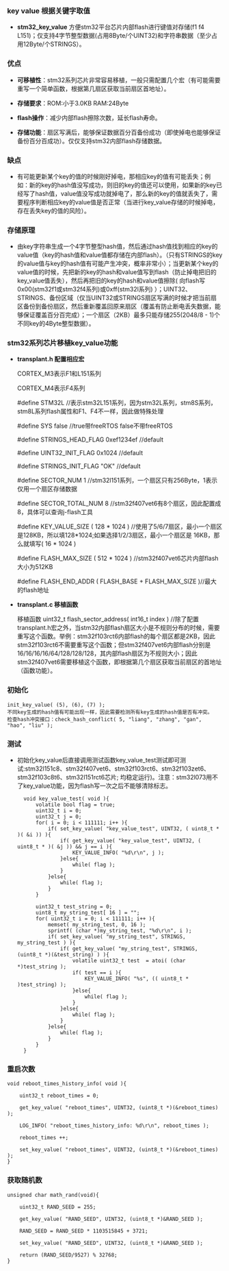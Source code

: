 ### key value 根据关键字取值 ###
- **stm32\_key_value** 方便stm32平台芯片内部flash进行键值对存储(f1 f4 L151)；仅支持4字节整型数据(占用8Byte/个UINT32)和字符串数据（至少占用12Byte/个STRINGS）。

### 优点 ###

- **可移植性**：stm32系列芯片非常容易移植，一般只需配置几个宏（有可能需要重写一个简单函数，根据第几扇区获取当前扇区首地址）。

- **存储要求**：ROM:小于3.0KB RAM:24Byte

- **flash操作**：减少内部flash擦除次数，延长flash寿命。

- **存储功能**：扇区写满后，能够保证数据百分百备份成功（即使掉电也能够保证备份百分百成功）。仅仅支持stm32内部flash存储数据。
### 缺点 ###
- 有可能更新某个key的值的时候刚好掉电，那相应key的值有可能丢失；例如：新的key的hash值没写成功，则旧的key的值还可以使用，如果新的key已经写了hash值，value值没写成功就掉电了，那么新的key的值就丢失了，需要程序判断相应key的value值是否正常（当进行key_value存储的时候掉电，存在丢失key的值的风险）。

### 存储原理 ###
- 由key字符串生成一个4字节整型hash值，然后通过hash值找到相应的key的value值（key的hash值和value值都存储在内部flash）。（只有STRINGS的key的value值与key的hash值有可能产生冲突，概率非常小）；当更新某个key的value值的时候，先把新的key的hash和value值写到flash（防止掉电把旧的key_value值丢失），然后再把旧的key的hash和value值擦除( 向flash写0x00(stm32f1或stm32f4系列)或0xff(stm32l系列) ）；UINT32、STRINGS、备份区域（仅当UINT32或STRINGS扇区写满的时候才把当前扇区备份到备份扇区，然后重新覆盖回原来扇区（覆盖有防止断电丢失数据，能够保证覆盖百分百完成）；一个扇区（2KB）最多只能存储255(2048/8 - 1)个不同key的4Byte整型数据）。

### stm32系列芯片移植key_value功能 ###

- **transplant.h 配置相应宏**

	CORTEX_M3表示F1和L151系列

	CORTEX_M4表示F4系列

	\#define STM32L //表示stm32L151系列，因为stm32L系列，stm8S系列，stm8L系列flash属性和F1、F4不一样，因此做特殊处理
	
	\#define SYS false //true带freeRTOS false不带freeRTOS
	
	\#define STRINGS\_HEAD_FLAG 0xef1234ef //default
	
	\#define UINT32\_INIT_FLAG 0x1024 //default
	
	\#define STRINGS\_INIT_FLAG "OK" //default
	
	\#define SECTOR\_NUM 1 //stm32l151系列，一个扇区只有256Byte，1表示仅用一个扇区存储数据
	
	\#define SECTOR\_TOTAL_NUM 8 //stm32f407vet6有8个扇区，因此配置成8，具体可以查询j-flash工具
	
	\#define KEY\_VALUE_SIZE ( 128 * 1024 ) //使用了5/6/7扇区，最小一个扇区是128KB，所以填128*1024;如果选择1/2/3扇区，最小一个扇区是 16KB，那么就填写( 16 * 1024 )
	
	\#define FLASH\_MAX_SIZE ( 512 * 1024 ) //stm32f407vet6芯片内部flash大小为512KB
	
	\#define FLASH\_END\_ADDR ( FLASH\_BASE + FLASH\_MAX_SIZE )//最大的flash地址

- **transplant.c 移植函数**

	移植函数 uint32\_t flash\_sector\_address( int16_t index ) //除了配置transplant.h宏之外，当stm32内部flash扇区大小是不规则分布的时候，需要重写这个函数。举例：stm32f103rct6内部flash的每个扇区都是2KB，因此stm32f103rct6不需要重写这个函数；但stm32f407vet6内部flash分别是16/16/16/16/64/128/128/128，其内部flash扇区为不规则大小；因此stm32f407vet6需要移植这个函数，即根据第几个扇区获取当前扇区的首地址（函数功能）。

### 初始化 ###

	init_key_value( (5), (6), (7) );
	不同key生成的hash值有可能出现一样，因此需要检测所有key生成的hash值是否有冲突。
	检查hash冲突接口：check_hash_conflict( 5, "liang", "zhang", "gan", "hao", "liu" );
### 测试 ###

- 初始化key\_value后直接调用测试函数key_value_test测试即可测试:stm32l151c8、stm32f407vet6、stm32f103rct6、stm32f103zet6、stm32f103c8t6、stm32l151rct6芯片; 均稳定运行)。注意：stm32l073用不了key_value功能，因为flash写一次之后不能够清除标志。

		void key_value_test( void ){
		    volatile bool flag = true;
		    uint32_t i = 0;
		    uint32_t j = 0;
		    for( i = 0; i < 111111; i++ ){
		        if( set_key_value( "key_value_test", UINT32, ( uint8_t * )( &i )) ){
		            if( get_key_value( "key_value_test", UINT32, ( uint8_t * )( &j )) && j == i ){
		                KEY_VALUE_INFO( "%d\r\n", j );
		            }else{
		                while( flag );
		            }
		        }else{
		            while( flag );
		        }
		    }
		
		    uint32_t test_string = 0;
		    uint8_t my_string_test[ 16 ] = "";
		    for( uint32_t i = 0; i < 111111; i++ ){
		        memset( my_string_test, 0, 16 );
		        sprintf( (char *)my_string_test, "%d\r\n", i );
		        if( set_key_value( "my_string_test", STRINGS, my_string_test ) ){
		            if( get_key_value( "my_string_test", STRINGS, (uint8_t *)(&test_string) ) ){
		                volatile uint32_t test  = atoi( (char *)test_string );
		                if( test == i ){
		                    KEY_VALUE_INFO( "%s", (( uint8_t * )test_string) );
		                }else{
		                    while( flag );
		                }
		            }else{
		                while( flag );
		            }
		        }else{
		            while( flag );
		        }
		    }
		}

### 重启次数 ###

	void reboot_times_history_info( void ){
	
		uint32_t reboot_times = 0;
		
		get_key_value( "reboot_times", UINT32, (uint8_t *)(&reboot_times) );
		
		LOG_INFO( "reboot_times_history_info: %d\r\n", reboot_times );
		
		reboot_times ++;
		
		set_key_value( "reboot_times", UINT32, (uint8_t *)(&reboot_times) );
	}

### 获取随机数 ###

	unsigned char math_rand(void){
	
		uint32_t RAND_SEED = 255;
		
		get_key_value( "RAND_SEED", UINT32, (uint8_t *)&RAND_SEED );
		
		RAND_SEED = RAND_SEED * 1103515845 + 3721;
		
		set_key_value( "RAND_SEED", UINT32, (uint8_t *)&RAND_SEED );
		
		return (RAND_SEED/9527) % 32768;
	}
